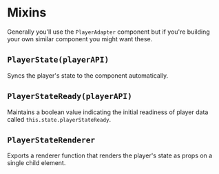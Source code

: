 # Mixins

Generally you'll use the `PlayerAdapter` component but if you're building your own similar component you might want these.

## `PlayerState(playerAPI)`

Syncs the player's state to the component automatically.

## `PlayerStateReady(playerAPI)`

Maintains a boolean value indicating the initial readiness of player data called `this.state.playerStateReady`.

## `PlayerStateRenderer`

Exports a renderer function that renders the player's state as props on a single child element.
